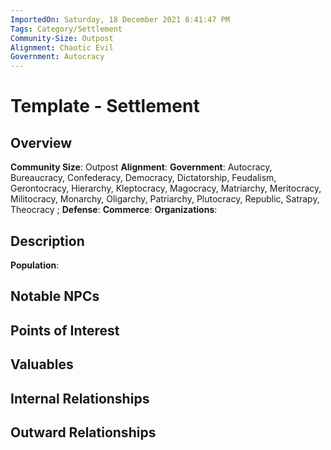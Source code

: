 ```yaml
---
ImportedOn: Saturday, 18 December 2021 8:41:47 PM
Tags: Category/Settlement
Community-Size: Outpost
Alignment: Chaotic Evil
Government: Autocracy
---
```

# Template - Settlement
## Overview
**Community Size**: Outpost
**Alignment**: 
**Government**: Autocracy, Bureaucracy, Confederacy, Democracy, Dictatorship, Feudalism, Gerontocracy, Hierarchy, Kleptocracy, Magocracy, Matriarchy, Meritocracy, Militocracy, Monarchy, Oligarchy, Patriarchy, Plutocracy, Republic, Satrapy, Theocracy ;
**Defense**: 
**Commerce**: 
**Organizations**: 

## Description
**Population**: 


## Notable NPCs


## Points of Interest


## Valuables


## Internal Relationships


## Outward Relationships
